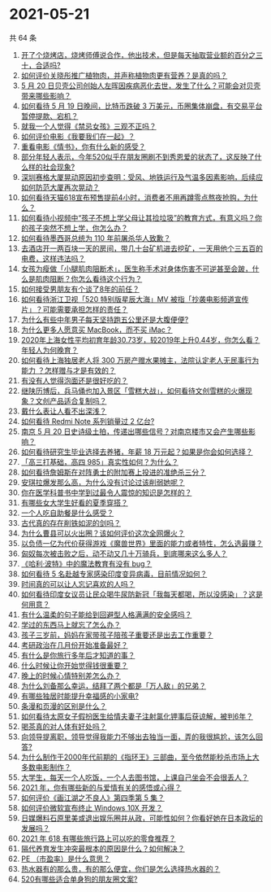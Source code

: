 # 2021-05-21

共 64 条

<!-- BEGIN -->
<!-- 最后更新时间 Fri May 21 2021 03:17:55 GMT+0800 (China Standard Time) -->

1. [开了个烧烤店，烧烤师傅说合作，他出技术，但是每天抽取营业额的百分之三十，合适吗?](https://www.zhihu.com/question/456743652)
2. [如何评价关晓彤推广植物肉，并声称植物肉更有营养？是真的吗？](https://www.zhihu.com/question/460278107)
3. [5 月 20
   日贝壳公司创始人左晖因疾病恶化去世，发生了什么？可能会对贝壳带来哪些影响？](https://www.zhihu.com/question/460483613)
4. [如何看待 5 月 19 日晚间，比特币跌破 3
   万美元，币圈集体崩盘，有交易平台暂停提款、宕机？](https://www.zhihu.com/question/460373052)
5. [就我一个人觉得《禁忌女孩》三观不正吗？](https://www.zhihu.com/question/459426098)
6. [如何评价电影《我要我们在一起》？](https://www.zhihu.com/question/339320960)
7. [重看电影《情书》，你有什么新的感受？](https://www.zhihu.com/question/458859724)
8. [部分年轻人表示，今年520似乎在朋友圈刷不到秀恩爱的状态了，这反映了什么样的社会现象?](https://www.zhihu.com/question/460423038)
9. [深圳赛格大厦晃动原因初步查明：受风、地铁运行及气温多因素影响，后续应如何防范大厦再次晃动？](https://www.zhihu.com/question/460333803)
10. [如何看待天猫618宣布预售提前4小时，消费者不用再蹲零点熬夜抢购，为什么？](https://www.zhihu.com/question/460462395)
11. [如何看待小视频中“孩子不想上学父母让其捡垃圾”的教育方式，有意义吗？你的孩子突然不想上学，你怎么办？](https://www.zhihu.com/question/460046826)
12. [如何看待墨西哥总统为 110 年前屠杀华人致歉？](https://www.zhihu.com/question/460080688)
13. [去酒店开一两百块一天的房间，带几十台矿机进去挖矿，一天用他个三五百的电费，这样违法吗？](https://www.zhihu.com/question/460015320)
14. [女孩为瘦做「小腿肌肉阻断术」，医生称手术对身体伤害不可逆甚至会跛，什么是肌肉阻断？你怎么看待这个行为？](https://www.zhihu.com/question/460433831)
15. [如何接受男朋友有个谈了8年的前任？](https://www.zhihu.com/question/458142301)
16. [如何看待浙江卫视「520 特别版星辰大海」MV
    被指「抄袭电影频道宣传片」？可能需要承担怎样的责任？](https://www.zhihu.com/question/460466033)
17. [为什么有些中年男子每天坚持跑五公里还是大腹便便?](https://www.zhihu.com/question/457131875)
18. [为什么更多人愿意买 MacBook，而不买 iMac？](https://www.zhihu.com/question/285261815)
19. [2020年上海女性平均初育年龄30.73岁，较2019年上升0.44岁，你怎么看？年轻人为何晚育？](https://www.zhihu.com/question/460137446)
20. [如何看待上海独居老人将 300 万房产赠水果摊主，法院认定老人无民事行为能力
    ？怎样赠与才是有效的？](https://www.zhihu.com/question/460310210)
21. [有没有人觉得泡面还是很好吃的？](https://www.zhihu.com/question/456731897)
22. [继陕历博后，兵马俑也加入景区「雪糕大战」，如何看待文创雪糕的火爆现象？文创产品适合复制吗？](https://www.zhihu.com/question/460296119)
23. [戴什么表让人看不出深浅？](https://www.zhihu.com/question/447868724)
24. [如何看待 Redmi Note 系列销量过 2 亿台?](https://www.zhihu.com/question/460424609)
25. [南京 5 月 20
    日史诗级土拍，传递出哪些信号？对南京楼市又会产生哪些影响？](https://www.zhihu.com/question/460320921)
26. [如何看待研究生毕业选择去养猪，年薪 18
    万元起？如果是你会如何选择？](https://www.zhihu.com/question/460279521)
27. [「高三打基础，高四 985」真实性如何？为什么？](https://www.zhihu.com/question/460156200)
28. [如何看待詹姆斯在对阵勇士的附加赛上投进的准绝杀三分？](https://www.zhihu.com/question/460456140)
29. [安琪拉爆发那么高，为什么没有讨论过该削弱她呢？](https://www.zhihu.com/question/459387462)
30. [你在医学科普书中学到过最令人震惊的知识是怎样的？](https://www.zhihu.com/question/456001336)
31. [有哪些女大学生好看的夏季穿搭？](https://www.zhihu.com/question/316762010)
32. [一个人吃自助餐是什么感受？](https://www.zhihu.com/question/413006960)
33. [古代真的存在削铁如泥的剑吗？](https://www.zhihu.com/question/458810287)
34. [为什么曹县可以火出圈？该如何评价这次全网爆火？](https://www.zhihu.com/question/460351832)
35. [以负债一亿为代价获得游戏《魔兽世界》里面的能力或者特性，怎么选最赚？](https://www.zhihu.com/question/459961100)
36. [匈奴每次被击败之后，动不动又几十万骑兵，到底哪来这么多人？](https://www.zhihu.com/question/459734790)
37. [《哈利·波特》中的魔法教育有没有 bug？](https://www.zhihu.com/question/459857558)
38. [如何看待 5 名赴越专家感染印度变异病毒，目前情况如何？](https://www.zhihu.com/question/460154947)
39. [时间真的可以让人忘记喜欢的人吗？](https://www.zhihu.com/question/459470996)
40. [如何看待印度女议员让民众喝牛尿防新冠「我每天都喝，所以没感染」？这是何用意？](https://www.zhihu.com/question/460070125)
41. [有什么温柔的句子能给到回避型人格满满的安全感吗？](https://www.zhihu.com/question/455031931)
42. [学过的东西马上就忘了怎么办？](https://www.zhihu.com/question/27252044)
43. [孩子三岁前，妈妈在家带孩子陪孩子重要还是出去工作重要？](https://www.zhihu.com/question/428327797)
44. [考研政治在几月份开始准备最好？](https://www.zhihu.com/question/323153005)
45. [有什么是你旅行多年后才知道的事？](https://www.zhihu.com/question/451751074)
46. [什么时候让你开始觉得钱很重要？](https://www.zhihu.com/question/457214026)
47. [晚上的时候心情特别差怎么办？](https://www.zhihu.com/question/456731708)
48. [为什么刘备那么幸运，结拜了两个都是「万人敌」的兄弟？](https://www.zhihu.com/question/266240810)
49. [有哪些独居时能提升幸福感的小家电?](https://www.zhihu.com/question/333019744)
50. [条漫和页漫的区别是什么？](https://www.zhihu.com/question/68118338)
51. [如何看待太原女子假扮医生给情夫妻子注射氯化钾事后获谅解，被判6年？](https://www.zhihu.com/question/460225330)
52. [喝茶真的对人体有好处吗？](https://www.zhihu.com/question/450322435)
53. [向领导提离职，领导觉得我能力不够出去独当一面，弄的我很尴尬，该怎么回答?](https://www.zhihu.com/question/452663695)
54. [为什么制作于2000年代前期的《指环王》三部曲，至今依然能秒杀市场上大多数电影制作？](https://www.zhihu.com/question/36509150)
55. [大学生，每天一个人吃饭，一个人去图书馆，上课自己坐会不会很丢人？](https://www.zhihu.com/question/456048288)
56. [2021 年，你有哪些新的与爱情有关的感悟或心得？](https://www.zhihu.com/question/459046990)
57. [如何评价《画江湖之不良人》第四季第 5 集？](https://www.zhihu.com/question/460308083)
58. [如何评价微软宣布终止 Windows 10X 开发？](https://www.zhihu.com/question/460253008)
59. [日媒爆料石原里美或退出娱乐圈并从政，可能性如何？你看好她在日本政坛的发展吗？](https://www.zhihu.com/question/460302496)
60. [2021 年 618 有哪些旅行路上可以吃的零食推荐？](https://www.zhihu.com/question/459053335)
61. [隔代养育发生冲突最根本的原因是什么？如何解决？](https://www.zhihu.com/question/459697044)
62. [PE （市盈率）是什么意思？](https://www.zhihu.com/question/20245733)
63. [热水器有的那么贵，有的那么便宜，你们是怎么选择热水器的？](https://www.zhihu.com/question/387991423)
64. [520有哪些适合单身狗的朋友圈文案?](https://www.zhihu.com/question/395928334)

<!-- END -->

